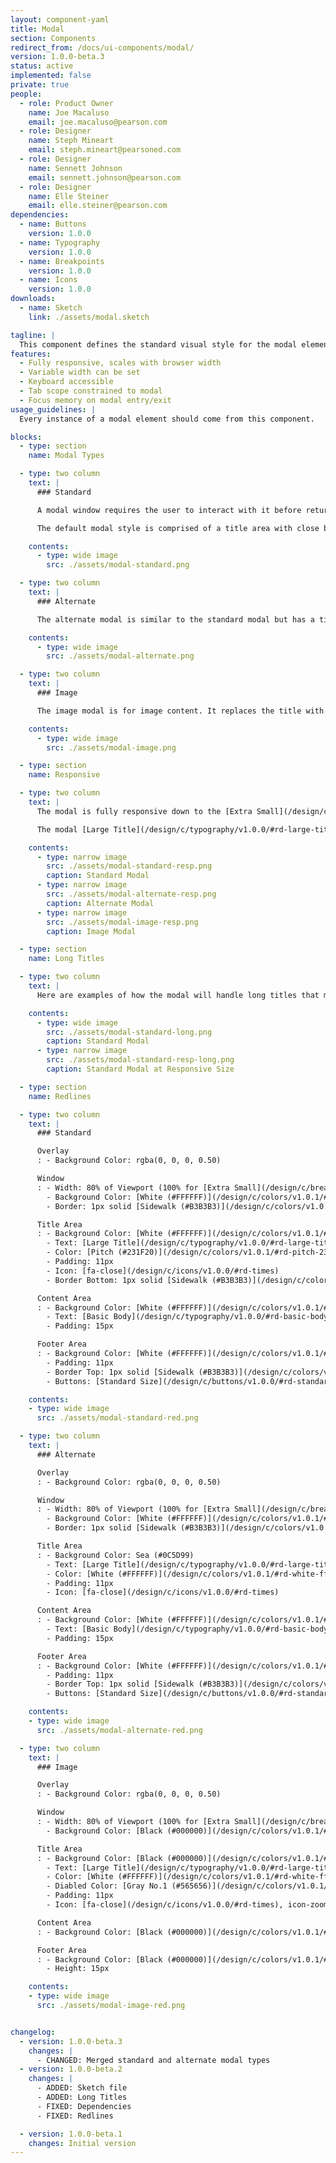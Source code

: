 ```yaml
---
layout: component-yaml
title: Modal
section: Components
redirect_from: /docs/ui-components/modal/
version: 1.0.0-beta.3
status: active
implemented: false
private: true
people:
  - role: Product Owner
    name: Joe Macaluso
    email: joe.macaluso@pearson.com
  - role: Designer
    name: Steph Mineart
    email: steph.mineart@pearsoned.com
  - role: Designer
    name: Sennett Johnson
    email: sennett.johnson@pearson.com
  - role: Designer
    name: Elle Steiner
    email: elle.steiner@pearson.com
dependencies:
  - name: Buttons
    version: 1.0.0
  - name: Typography
    version: 1.0.0
  - name: Breakpoints
    version: 1.0.0
  - name: Icons
    version: 1.0.0
downloads:
  - name: Sketch
    link: ./assets/modal.sketch

tagline: |
  This component defines the standard visual style for the modal element.
features:
  - Fully responsive, scales with browser width
  - Variable width can be set
  - Keyboard accessible
  - Tab scope constrained to modal
  - Focus memory on modal entry/exit
usage_guidelines: |
  Every instance of a modal element should come from this component.

blocks:
  - type: section
    name: Modal Types

  - type: two column
    text: |
      ### Standard

      A modal window requires the user to interact with it before returning to the parent window or application.

      The default modal style is comprised of a title area with close button, a content area, and a footer area with actionable [Standard Buttons](/design/c/buttons/v1.0.0/#rd-standard-button).

    contents:
      - type: wide image
        src: ./assets/modal-standard.png

  - type: two column
    text: |
      ### Alternate

      The alternate modal is similar to the standard modal but has a title area with a [Sea (#0C5D99)](/design/c/colors/v1.0.1/#rd-sea-0c5d99) background color.

    contents:
      - type: wide image
        src: ./assets/modal-alternate.png

  - type: two column
    text: |
      ### Image

      The image modal is for image content. It replaces the title with zoom controls and has a [Black (#000000)](/design/c/colors/v1.0.1/#rd-black-000000) background color.

    contents:
      - type: wide image
        src: ./assets/modal-image.png

  - type: section
    name: Responsive

  - type: two column
    text: |
      The modal is fully responsive down to the [Extra Small](/design/c/breakpoints/v1.0.0/#rd-extra-small) width of 320px.

      The modal [Large Title](/design/c/typography/v1.0.0/#rd-large-title) reduces in font size for [Extra Small](/design/c/breakpoints/v1.0.0/#rd-extra-small) viewports.

    contents:
      - type: narrow image
        src: ./assets/modal-standard-resp.png
        caption: Standard Modal
      - type: narrow image
        src: ./assets/modal-alternate-resp.png
        caption: Alternate Modal
      - type: narrow image
        src: ./assets/modal-image-resp.png
        caption: Image Modal

  - type: section
    name: Long Titles

  - type: two column
    text: |
      Here are examples of how the modal will handle long titles that must wrap.

    contents:
      - type: wide image
        src: ./assets/modal-standard-long.png
        caption: Standard Modal
      - type: narrow image
        src: ./assets/modal-standard-resp-long.png
        caption: Standard Modal at Responsive Size

  - type: section
    name: Redlines

  - type: two column
    text: |
      ### Standard

      Overlay
      : - Background Color: rgba(0, 0, 0, 0.50)

      Window
      : - Width: 80% of Viewport (100% for [Extra Small](/design/c/breakpoints/v1.0.0/#rd-extra-small) Viewports)
        - Background Color: [White (#FFFFFF)](/design/c/colors/v1.0.1/#rd-white-ffffff)
        - Border: 1px solid [Sidewalk (#B3B3B3)](/design/c/colors/v1.0.1/#rd-sidewalk-b3b3b3)

      Title Area
      : - Background Color: [White (#FFFFFF)](/design/c/colors/v1.0.1/#rd-white-ffffff)
        - Text: [Large Title](/design/c/typography/v1.0.0/#rd-large-title)
        - Color: [Pitch (#231F20)](/design/c/colors/v1.0.1/#rd-pitch-231f20)
        - Padding: 11px
        - Icon: [fa-close](/design/c/icons/v1.0.0/#rd-times)
        - Border Bottom: 1px solid [Sidewalk (#B3B3B3)](/design/c/colors/v1.0.1/#rd-sidewalk-b3b3b3)

      Content Area
      : - Background Color: [White (#FFFFFF)](/design/c/colors/v1.0.1/#rd-white-ffffff)
        - Text: [Basic Body](/design/c/typography/v1.0.0/#rd-basic-body)
        - Padding: 15px

      Footer Area
      : - Background Color: [White (#FFFFFF)](/design/c/colors/v1.0.1/#rd-white-ffffff)
        - Padding: 11px
        - Border Top: 1px solid [Sidewalk (#B3B3B3)](/design/c/colors/v1.0.1/#rd-sidewalk-b3b3b3)
        - Buttons: [Standard Size](/design/c/buttons/v1.0.0/#rd-standard-button)

    contents:
    - type: wide image
      src: ./assets/modal-standard-red.png

  - type: two column
    text: |
      ### Alternate

      Overlay
      : - Background Color: rgba(0, 0, 0, 0.50)

      Window
      : - Width: 80% of Viewport (100% for [Extra Small](/design/c/breakpoints/v1.0.0/#rd-extra-small) Viewports)
        - Background Color: [White (#FFFFFF)](/design/c/colors/v1.0.1/#rd-white-ffffff)
        - Border: 1px solid [Sidewalk (#B3B3B3)](/design/c/colors/v1.0.1/#rd-sidewalk-b3b3b3)

      Title Area
      : - Background Color: Sea (#0C5D99)
        - Text: [Large Title](/design/c/typography/v1.0.0/#rd-large-title)
        - Color: [White (#FFFFFF)](/design/c/colors/v1.0.1/#rd-white-ffffff)
        - Padding: 11px
        - Icon: [fa-close](/design/c/icons/v1.0.0/#rd-times)

      Content Area
      : - Background Color: [White (#FFFFFF)](/design/c/colors/v1.0.1/#rd-white-ffffff)
        - Text: [Basic Body](/design/c/typography/v1.0.0/#rd-basic-body)
        - Padding: 15px

      Footer Area
      : - Background Color: [White (#FFFFFF)](/design/c/colors/v1.0.1/#rd-white-ffffff)
        - Padding: 11px
        - Border Top: 1px solid [Sidewalk (#B3B3B3)](/design/c/colors/v1.0.1/#rd-sidewalk-b3b3b3)
        - Buttons: [Standard Size](/design/c/buttons/v1.0.0/#rd-standard-button)

    contents:
    - type: wide image
      src: ./assets/modal-alternate-red.png

  - type: two column
    text: |
      ### Image

      Overlay
      : - Background Color: rgba(0, 0, 0, 0.50)

      Window
      : - Width: 80% of Viewport (100% for [Extra Small](/design/c/breakpoints/v1.0.0/#rd-extra-small) Viewports)
        - Background Color: [Black (#000000)](/design/c/colors/v1.0.1/#rd-black-000000)

      Title Area
      : - Background Color: [Black (#000000)](/design/c/colors/v1.0.1/#rd-black-000000)
        - Text: [Large Title](/design/c/typography/v1.0.0/#rd-large-title)
        - Color: [White (#FFFFFF)](/design/c/colors/v1.0.1/#rd-white-ffffff)
        - Diabled Color: [Gray No.1 (#565656)](/design/c/colors/v1.0.1/#rd-gray-no-1-565656)
        - Padding: 11px
        - Icon: [fa-close](/design/c/icons/v1.0.0/#rd-times), icon-zoom-out, icon-zoom-in

      Content Area
      : - Background Color: [Black (#000000)](/design/c/colors/v1.0.1/#rd-black-000000)

      Footer Area
      : - Background Color: [Black (#000000)](/design/c/colors/v1.0.1/#rd-black-000000)
        - Height: 15px

    contents:
    - type: wide image
      src: ./assets/modal-image-red.png


changelog:
  - version: 1.0.0-beta.3
    changes: |
      - CHANGED: Merged standard and alternate modal types
  - version: 1.0.0-beta.2
    changes: |
      - ADDED: Sketch file
      - ADDED: Long Titles
      - FIXED: Dependencies
      - FIXED: Redlines

  - version: 1.0.0-beta.1
    changes: Initial version
---
```

